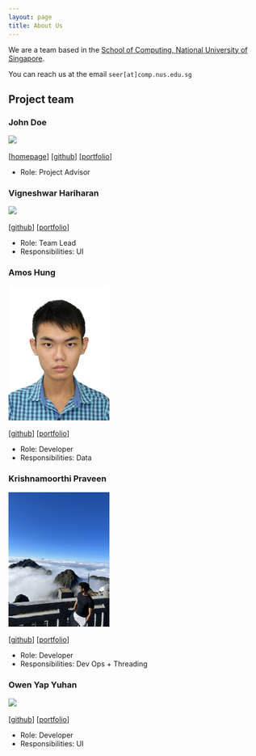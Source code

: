 ```yaml
---
layout: page
title: About Us
---
```


We are a team based in the [School of Computing, National University of Singapore](http://www.comp.nus.edu.sg).

You can reach us at the email `seer[at]comp.nus.edu.sg`

## Project team

### John Doe

<img src="images/johndoe.png" width="200px">

[[homepage](http://www.comp.nus.edu.sg/~damithch)]
[[github](https://github.com/johndoe)]
[[portfolio](team/johndoe.md)]

* Role: Project Advisor

### Vigneshwar Hariharan

<img src="images/vignesh.png" width="200px">

[[github](http://github.com/vigonometry)]
[[portfolio](team/vigonometry.md)]

* Role: Team Lead
* Responsibilities: UI

### Amos Hung

<img src="images/amos.png" width="200px">

[[github](http://github.com/Bobfree546)] [[portfolio](team/amos.md)]

* Role: Developer
* Responsibilities: Data

### Krishnamoorthi Praveen

<img src="images/praveen.png" width="200px">

[[github](http://github.com/praveenkrishna0512)]
[[portfolio](team/praveen.md)]

* Role: Developer
* Responsibilities: Dev Ops + Threading

### Owen Yap Yuhan

<img src="images/owen.png" width="200px">

[[github](http://github.com/owen-yap)]
[[portfolio](team/owen.md)]

* Role: Developer
* Responsibilities: UI
